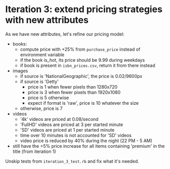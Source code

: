 # Iteration 3: extend pricing strategies with new attributes

As we have new attributes, let's refine our pricing model:

- books:
  - compute price with +25% from `purchase_price` instead of environment variable
  - if the book is_hot, its price should be 9.99 during weekdays
  - if book is present in `isbn_prices.csv`, return it from there instead
- images
  - if source is 'NationalGeographic', the price is 0.02/9600px
  - if source is 'Getty'
    - price is 1 when fewer pixels than 1280x720
    - price is 3 when fewer pixels than 1920x1080
    - price is 5 otherwise
    - expect if format is 'raw', price is 10 whatever the size
  - otherwise, price is 7
- videos
  - '4k' videos are priced at 0.08/second
  - 'FullHD' videos are priced at 3 per started minute
  - 'SD' videos are priced at 1 per started minute
  - time over 10 minutes is not accounted for 'SD' videos
  - video price is reduced by 40% during the night (22 PM - 5 AM)
- still have the +5% price increase for all items containing 'premium' in the title (from iteration 1)

Unskip tests from `iteration_3_test.rb` and fix what it's needed.
